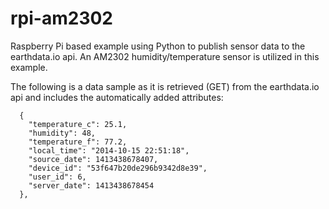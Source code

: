 rpi-am2302
==========

Raspberry Pi based example using Python to publish sensor data to the earthdata.io api.  An AM2302 humidity/temperature sensor is utilized in this example.

The following is a data sample as it is retrieved (GET) from the earthdata.io api and includes the automatically added attributes:

```
  {
    "temperature_c": 25.1,
    "humidity": 48,
    "temperature_f": 77.2,
    "local_time": "2014-10-15 22:51:18",
    "source_date": 1413438678407,
    "device_id": "53f647b20de296b9342d8e39",
    "user_id": 6,
    "server_date": 1413438678454
  },
```
